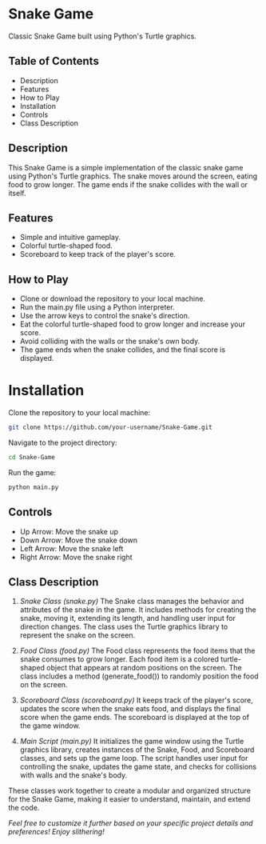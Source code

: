 # Snake Game
Classic Snake Game built using Python's Turtle graphics.

## Table of Contents
- Description
- Features
- How to Play
- Installation
- Controls
- Class Description

## Description
This Snake Game is a simple implementation of the classic snake game using Python's Turtle graphics. The snake moves around the screen, eating food to grow longer. The game ends if the snake collides with the wall or itself.

## Features
- Simple and intuitive gameplay.
- Colorful turtle-shaped food.
- Scoreboard to keep track of the player's score.

## How to Play
- Clone or download the repository to your local machine.
- Run the main.py file using a Python interpreter.
- Use the arrow keys to control the snake's direction.
- Eat the colorful turtle-shaped food to grow longer and increase your score.
- Avoid colliding with the walls or the snake's own body.
- The game ends when the snake collides, and the final score is displayed.

# Installation
Clone the repository to your local machine:
```bash
git clone https://github.com/your-username/Snake-Game.git
```

Navigate to the project directory:
```bash
cd Snake-Game
```

Run the game:
```bash
python main.py
```

## Controls
- Up Arrow: Move the snake up
- Down Arrow: Move the snake down
- Left Arrow: Move the snake left
- Right Arrow: Move the snake right

## Class Description
1. *Snake Class (snake.py)*
The Snake class manages the behavior and attributes of the snake in the game. It includes methods for creating the snake, moving it, extending its length, and handling user input for direction changes. The class uses the Turtle graphics library to represent the snake on the screen.

2. *Food Class (food.py)*
The Food class represents the food items that the snake consumes to grow longer. Each food item is a colored turtle-shaped object that appears at random positions on the screen. The class includes a method (generate_food()) to randomly position the food on the screen.

3. *Scoreboard Class (scoreboard.py)* It keeps track of the player's score, updates the score when the snake eats food, and displays the final score when the game ends. The scoreboard is displayed at the top of the game window.

4. *Main Script (main.py)*
It initializes the game window using the Turtle graphics library, creates instances of the Snake, Food, and Scoreboard classes, and sets up the game loop. The script handles user input for controlling the snake, updates the game state, and checks for collisions with walls and the snake's body.

These classes work together to create a modular and organized structure for the Snake Game, making it easier to understand, maintain, and extend the code. 



*Feel free to customize it further based on your specific project details and preferences! Enjoy slithering!*   